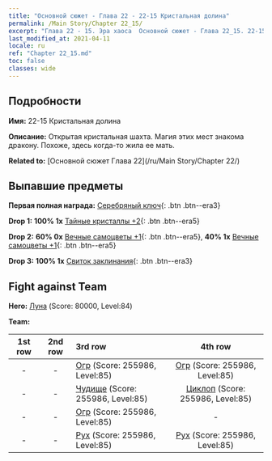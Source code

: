 ```yaml
---
title: "Основной сюжет - Глава 22 - 22-15 Кристальная долина"
permalink: /Main Story/Chapter 22_15/
excerpt: "Глава 22 - 15. Эра хаоса  Основной сюжет - Глава 22_15. 22-15 Кристальная долина"
last_modified_at: 2021-04-11
locale: ru
ref: "Chapter 22_15.md"
toc: false
classes: wide
---
```


## Подробности

 **Имя:** 22-15 Кристальная долина

 **Описание:** Открытая кристальная шахта. Магия этих мест знакома дракону. Похоже, здесь когда-то жила ее мать.

 **Related to:** [Основной сюжет Глава 22](/ru/Main Story/Chapter 22/)

## Выпавшие предметы

 **Первая полная награда:** [Серебряный ключ](/ru/Items/con_693/){: .btn .btn--era3}

 **Drop 1:** **100% 1x** [Тайные кристаллы +2](/ru/Items/mat_80/){: .btn .btn--era5}

 **Drop 2:** **60% 0x** [Вечные самоцветы +1](/ru/Items/mat_72/){: .btn .btn--era5}, **40% 1x** [Вечные самоцветы +1](/ru/Items/mat_72/){: .btn .btn--era5}

 **Drop 3:** **100% 1x** [Свиток заклинания](/ru/Items/con_694/){: .btn .btn--era3}


## Fight against Team
 **Hero:** [Луна](/ru/heroes/Luna/) (Score: 80000, Level:84)

 **Team:**


  | 1st row | 2nd row | 3rd row | 4th row |
  |:----:|:----:|:----|:----:|
  | - | - | [Огр](/ru/units/Ogre/) (Score: 255986, Level:85)  | [Огр](/ru/units/Ogre/) (Score: 255986, Level:85)  |
  | - | - | [Чудище](/ru/units/Behemoth/) (Score: 255986, Level:85)  | [Циклоп](/ru/units/Cyclops/) (Score: 255986, Level:85)  |
  | - | - | [Огр](/ru/units/Ogre/) (Score: 255986, Level:85)  | - |
  | - | - | [Рух](/ru/units/Roc/) (Score: 255986, Level:85)  | [Рух](/ru/units/Roc/) (Score: 255986, Level:85)  |


